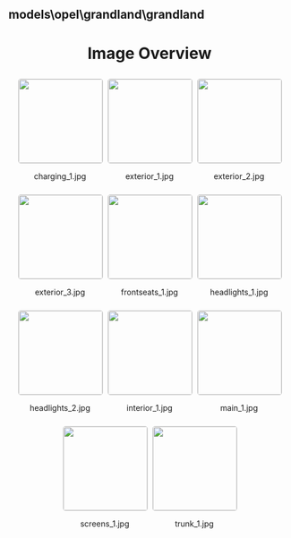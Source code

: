 ## models\opel\grandland\grandland

<style>
    .image-gallery {
        display: flex;
        flex-wrap: wrap;
        gap: 10px;
        justify-content: center;
        padding: 10px;
    }
    .image-gallery img {
        width: 150px;
        height: auto;
        border: 1px solid #ddd;
        border-radius: 5px;
    }
    .image-gallery div {
        flex: 1 1 calc(33.333% - 20px); /* Three images per row on large screens */
        max-width: 150px;
        text-align: center;
    }
    @media (max-width: 768px) {
        .image-gallery div {
            flex: 1 1 calc(50% - 20px); /* Two images per row on medium screens */
        }
    }
    @media (max-width: 480px) {
        .image-gallery div {
            flex: 1 1 100%; /* One image per row on small screens */
        }
    }
</style>
<h1 style ="text-align: center;"> Image Overview </h1> <div class="image-gallery">
<div>
<img src="https://media.evkx.net/multimedia/models/opel/grandland/grandland/charging_1_st.jpg">
<p>charging_1.jpg</p>
</div>
<div>
<img src="https://media.evkx.net/multimedia/models/opel/grandland/grandland/exterior_1_st.jpg">
<p>exterior_1.jpg</p>
</div>
<div>
<img src="https://media.evkx.net/multimedia/models/opel/grandland/grandland/exterior_2_st.jpg">
<p>exterior_2.jpg</p>
</div>
<div>
<img src="https://media.evkx.net/multimedia/models/opel/grandland/grandland/exterior_3_st.jpg">
<p>exterior_3.jpg</p>
</div>
<div>
<img src="https://media.evkx.net/multimedia/models/opel/grandland/grandland/frontseats_1_st.jpg">
<p>frontseats_1.jpg</p>
</div>
<div>
<img src="https://media.evkx.net/multimedia/models/opel/grandland/grandland/headlights_1_st.jpg">
<p>headlights_1.jpg</p>
</div>
<div>
<img src="https://media.evkx.net/multimedia/models/opel/grandland/grandland/headlights_2_st.jpg">
<p>headlights_2.jpg</p>
</div>
<div>
<img src="https://media.evkx.net/multimedia/models/opel/grandland/grandland/interior_1_st.jpg">
<p>interior_1.jpg</p>
</div>
<div>
<img src="https://media.evkx.net/multimedia/models/opel/grandland/grandland/main_1_st.jpg">
<p>main_1.jpg</p>
</div>
<div>
<img src="https://media.evkx.net/multimedia/models/opel/grandland/grandland/screens_1_st.jpg">
<p>screens_1.jpg</p>
</div>
<div>
<img src="https://media.evkx.net/multimedia/models/opel/grandland/grandland/trunk_1_st.jpg">
<p>trunk_1.jpg</p>
</div>
</div>

